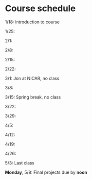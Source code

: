 # Course schedule

1/18: Introduction to course

1/25:

2/1:

2/8:

2/15:

2/22:

3/1: Jon at NICAR, no class

3/8:

3/15: Spring break, no class

3/22:

3/29:

4/5:

4/12:

4/19:

4/26:

5/3: Last class

**Monday**, 5/8: Final projects due by **noon**
